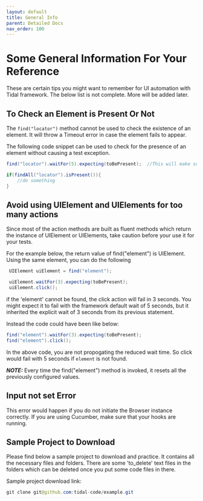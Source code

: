 ```yaml
---
layout: default
title: General Info
parent: Detailed Docs
nav_order: 100
---
```


# Some General Information For Your Reference

These are certain tips you might want to remember for UI automation with Tidal framework. 
The below list is not complete. More will be added later.


## To Check an Element is Present Or Not

The `find("locator")` method cannot be used to check the existence of an element.
It will throw a Timeout error in case the element fails to appear. 

The following code snippet can be used to check for the presence of an element without
causing a test exception.

```java
find("locator").waitFor(5).expecting(toBePresent);  //This will make sure that at least one of the element is present

if(findAll("locator").isPresent()){ 
    //do something
}
```

## Avoid using UIElement and UIElements for too many actions

Since most of the action methods are built as fluent methods which return the instance of UIElement or UIElements,
take caution before your use it for your tests. 

For the example below, the return value of find("element") is UIElement. Using the same element, you can do the following

```java
 UIElement uiElement = find("element");

 uiElement.waitFor(3).expecting(toBePresent);
 uiElement.click();
 ```

 if the 'element' cannot be found, the click action will fail in 3 seconds. You might expect it to fail with the 
 framework default wait of 5 seconds, but it inherited the explicit wait of 3 seconds from its previous statement. 
 
 Instead the code could have been like below:

 ```java
find("element").waitFor(3).expecting(toBePresent);
find("element").click();
```

In the above code, you are not propogating the reduced wait time. So click would fail with 5 seconds if `element` is not found.

***NOTE:*** Every time the find("element") method is invoked, it resets all the previously configured values. 


## Input not set Error

This error would happen if you do not initiate the Browser instance correctly. If you are using Cucumber, make sure that your hooks 
are running. 

## Sample Project to Download

Please find below a sample project to download and practice. It contains all the necessary files and folders. There are some 'to_delete' text files in the  folders which can be deleted once you put some code files in there.

Sample project download link:

```java
git clone git@github.com:tidal-code/example.git
```











